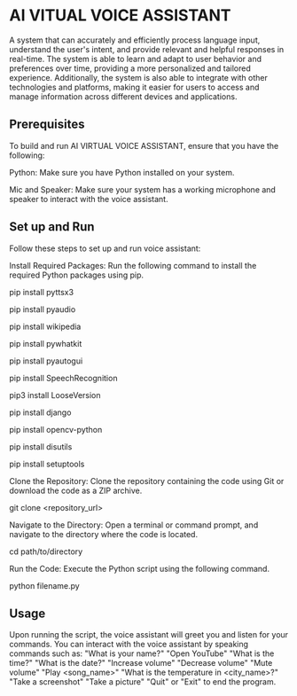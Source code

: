 # AI VITUAL VOICE ASSISTANT

A system that can accurately and efficiently process language input, understand the user's intent, and provide relevant and helpful responses in real-time. The system is able to learn and adapt to user behavior and preferences over time, providing a more personalized and tailored experience. Additionally, the system is also able to integrate with other technologies and platforms, making it easier for users to access and manage information across different devices and applications.


## Prerequisites 


To build and run AI VIRTUAL VOICE ASSISTANT, ensure that you have the following:

Python: Make sure you have Python installed on your system.

Mic and Speaker: Make sure your system has a working microphone and speaker to interact with the voice assistant.
## Set up and Run

Follow these steps to set up and run voice assistant:

Install Required Packages: Run the following command to install the required Python packages using pip.

pip install pyttsx3

pip install pyaudio

pip install wikipedia

pip install pywhatkit

pip install pyautogui

pip install SpeechRecognition

pip3 install LooseVersion

pip install django

pip install opencv-python

pip install disutils

pip install setuptools


Clone the Repository: Clone the repository containing the code using Git or download the code as a ZIP archive.

git clone <repository_url>

Navigate to the Directory: Open a terminal or command prompt, and navigate to the directory where the code is located.

cd path/to/directory

Run the Code: Execute the Python script using the following command.

python filename.py

## Usage


Upon running the script, the voice assistant will greet you and listen for your commands.
You can interact with the voice assistant by speaking commands such as:
"What is your name?"
"Open YouTube"
"What is the time?"
"What is the date?"
"Increase volume"
"Decrease volume"
"Mute volume"
"Play <song_name>"
"What is the temperature in <city_name>?"
"Take a screenshot"
"Take a picture"
"Quit" or "Exit" to end the program.
